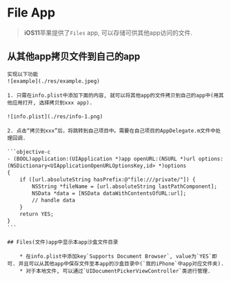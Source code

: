 # File App

> **iOS11**苹果提供了`Files` app, 可以存储可供其他app访问的文件.

## 从其他app拷贝文件到自己的app

    实现以下功能
    ![example](./res/example.jpeg)

    1. 只需在info.plist中添加下面的内容, 就可以将其他app的文件拷贝到自己的app中(用其他应用打开, 选择拷贝到xxx app).
    
    ![info.plist](./res/info-1.png)

    2. 点击“拷贝到xxx”后，将跳转到自己项目中。需要在自己项目的AppDelegate.m文件中处理回调.
    
    ```objective-c
    - (BOOL)application:(UIApplication *)app openURL:(NSURL *)url options:(NSDictionary<UIApplicationOpenURLOptionsKey,id> *)options
    {
        if ([url.absoluteString hasPrefix:@"file:///private/"]) {
            NSString *fileName = [url.absoluteString lastPathComponent];
            NSData *data = [NSData dataWithContentsOfURL:url];
            // handle data
        }
        return YES;
    }
    ```
    
    ## Files(文件)app中显示本app沙盒文件目录
        
        * 在info.plist中添加key`Supports Document Browser`, value为`YES`即可. 并且可以从其他app中保存文件至本app的沙盒目录中(`我的iPhone`中app对应文件夹).
        * 对于本地文件, 可以通过`UIDocumentPickerViewController`类进行管理.

